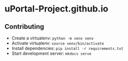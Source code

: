 # uPortal-Project.github.io

## Contributing

* Create a virtualenv: `python -m venv venv`
* Activate virtualenv: `source venv/bin/activate`
* Install dependencies: `pip install -r requirements.txt`
* Start development server: `mkdocs serve`
